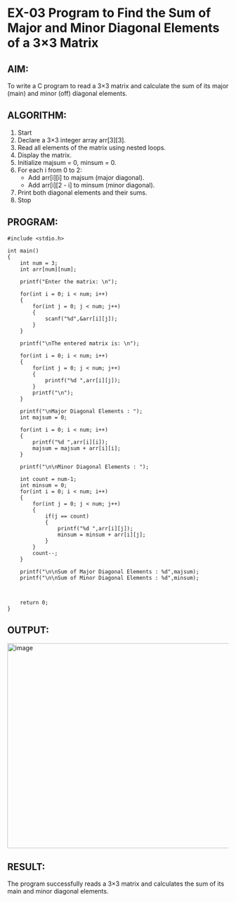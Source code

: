 # EX-03 Program to Find the Sum of Major and Minor Diagonal Elements of a 3×3 Matrix

## AIM:
To write a C program to read a 3×3 matrix and calculate the sum of its major (main) and minor (off) diagonal elements.

## ALGORITHM:
1. Start
2. Declare a 3×3 integer array arr[3][3].
3. Read all elements of the matrix using nested loops.
4. Display the matrix.
5. Initialize majsum = 0, minsum = 0.
6. For each i from 0 to 2:
   * Add arr[i][i] to majsum (major diagonal).
   * Add arr[i][2 - i] to minsum (minor diagonal).
7. Print both diagonal elements and their sums.
8. Stop

## PROGRAM:
```
#include <stdio.h>

int main()
{
    int num = 3;
    int arr[num][num];
    
    printf("Enter the matrix: \n");
    
    for(int i = 0; i < num; i++)
    {
        for(int j = 0; j < num; j++)
        {
            scanf("%d",&arr[i][j]);
        }
    }
    
    printf("\nThe entered matrix is: \n");
    
    for(int i = 0; i < num; i++)
    {
        for(int j = 0; j < num; j++)
        {
            printf("%d ",arr[i][j]);
        }
        printf("\n");
    }
    
    printf("\nMajor Diagonal Elements : ");
    int majsum = 0;
    
    for(int i = 0; i < num; i++)
    {
        printf("%d ",arr[i][i]);
        majsum = majsum + arr[i][i];
    }
    
    printf("\n\nMinor Diagonal Elements : ");
    
    int count = num-1;
    int minsum = 0;
    for(int i = 0; i < num; i++)
    {
        for(int j = 0; j < num; j++)
        {
            if(j == count)
            {
                printf("%d ",arr[i][j]);
                minsum = minsum + arr[i][j];
            }
        }
        count--;
    }
    
    printf("\n\nSum of Major Diagonal Elements : %d",majsum);
    printf("\n\nSum of Minor Diagonal Elements : %d",minsum);
    
    
    
    return 0;
}
```

## OUTPUT:
<img width="666" height="465" alt="image" src="https://github.com/user-attachments/assets/22c2172a-5950-4f00-977a-ffadbdb950a4" />

## RESULT:
The program successfully reads a 3×3 matrix and calculates the sum of its main and minor diagonal elements.
